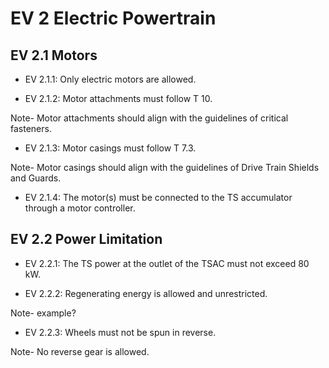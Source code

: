 # EV 2 Electric Powertrain

## EV 2.1 Motors

* EV 2.1.1: Only electric motors are allowed.

* EV 2.1.2: Motor attachments must follow T 10.

Note- Motor attachments should align with the guidelines of critical fasteners.

* EV 2.1.3: Motor casings must follow T 7.3.

Note- Motor casings should align with the guidelines of Drive Train Shields and Guards.

* EV 2.1.4: The motor(s) must be connected to the TS accumulator through a motor controller.

## EV 2.2 Power Limitation

* EV 2.2.1: The TS power at the outlet of the TSAC must not exceed 80 kW.

* EV 2.2.2: Regenerating energy is allowed and unrestricted.

Note- example?

* EV 2.2.3: Wheels must not be spun in reverse.

Note- No reverse gear is allowed.